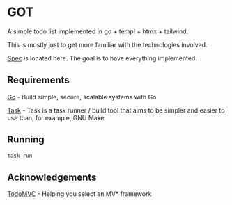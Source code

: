 # GOT

A simple todo list implemented in go + templ + htmx + tailwind.

This is mostly just to get more familiar with the technologies involved.

[Spec](https://github.com/tastejs/todomvc/blob/master/app-spec.md) is located here.
The goal is to have everything implemented.

## Requirements

[Go](https://go.dev/) - Build simple, secure, scalable systems with Go

[Task](https://taskfile.dev/) - Task is a task runner / build tool that aims
to be simpler and easier to use than, for example, GNU Make.

## Running

```sh
task run
```

## Acknowledgements

[TodoMVC](https://todomvc.com/) - Helping you select an MV\* framework
